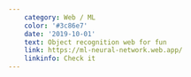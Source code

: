 ```yaml
---
    category: Web / ML
    color: '#3c86e7'
    date: '2019-10-01'
    text: Object recognition web for fun
    link: https://ml-neural-network.web.app/
    linkinfo: Check it
---
```

